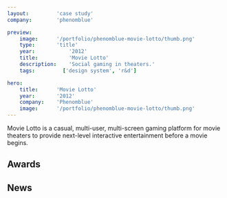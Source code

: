 ```yaml
---
layout:         'case study'
company:        'phenomblue'

preview:
    image:      '/portfolio/phenomblue-movie-lotto/thumb.png'
    type:       'title'
    year:           '2012'
    title:          'Movie Lotto'
    description:    'Social gaming in theaters.'
    tags:         ['design system', 'r&d']

hero:
    title:      'Movie Lotto'
    year:       '2012'
    company:    'Phenomblue'
    image:      '/portfolio/phenomblue-movie-lotto/thumb.png'
---
```


<script setup>
    import YouTubeVideo from '../../components/YouTubeVideo.vue'
    import NewsList from '../../components/NewsList.vue'
    import AwardList from '../../components/AwardList.vue'
    import _ from 'lodash'
    import { data as pressData } from '../../press/press.data'
    import { data as awardsData } from '../../awards/awards.data'

    const press = _.filter(pressData, ['project', 'PhenomblueMoppetMashup'])
    const awards = _.filter(awardsData, ['project', 'PhenomblueMoppetMashup'])
</script>

Movie Lotto is a casual, multi-user, multi-screen gaming platform for movie theaters to provide next-level interactive entertainment before a movie begins.

<YouTubeVideo src="https://www.youtube.com/embed/_l6rD1AM4qo"></YouTubeVideo>

## Awards
<AwardList :data="awards"></AwardList>

## News
<NewsList :data="press"></NewsList>